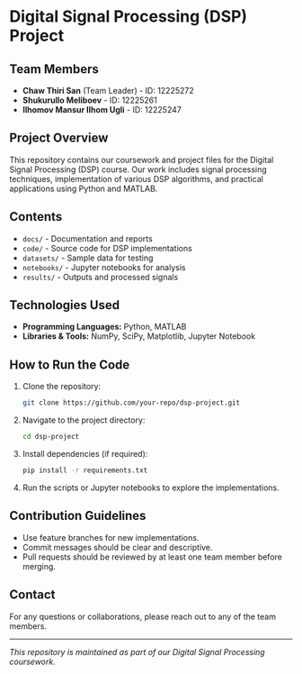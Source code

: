 # Digital Signal Processing (DSP) Project

## Team Members
- **Chaw Thiri San** (Team Leader) - ID: 12225272
- **Shukurullo Meliboev** - ID: 12225261
- **Ilhomov Mansur Ilhom Ugli** - ID: 12225247

## Project Overview
This repository contains our coursework and project files for the Digital Signal Processing (DSP) course. Our work includes signal processing techniques, implementation of various DSP algorithms, and practical applications using Python and MATLAB.

## Contents
- `docs/` - Documentation and reports
- `code/` - Source code for DSP implementations
- `datasets/` - Sample data for testing
- `notebooks/` - Jupyter notebooks for analysis
- `results/` - Outputs and processed signals

## Technologies Used
- **Programming Languages:** Python, MATLAB
- **Libraries & Tools:** NumPy, SciPy, Matplotlib, Jupyter Notebook

## How to Run the Code
1. Clone the repository:
   ```bash
   git clone https://github.com/your-repo/dsp-project.git
   ```
2. Navigate to the project directory:
   ```bash
   cd dsp-project
   ```
3. Install dependencies (if required):
   ```bash
   pip install -r requirements.txt
   ```
4. Run the scripts or Jupyter notebooks to explore the implementations.

## Contribution Guidelines
- Use feature branches for new implementations.
- Commit messages should be clear and descriptive.
- Pull requests should be reviewed by at least one team member before merging.

## Contact
For any questions or collaborations, please reach out to any of the team members.

---
_This repository is maintained as part of our Digital Signal Processing coursework._

